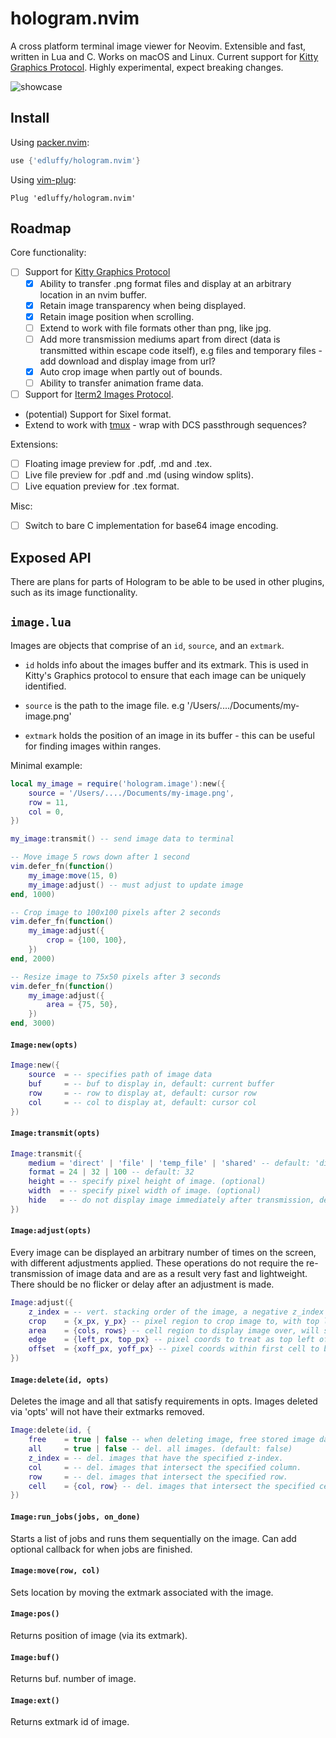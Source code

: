# hologram.nvim
A cross platform terminal image viewer for Neovim. Extensible and fast, written in Lua and C. Works on macOS and Linux. Current support for
[Kitty Graphics Protocol](https://sw.kovidgoyal.net/kitty/graphics-protocol.html). Highly experimental, expect breaking changes.

![showcase](https://user-images.githubusercontent.com/28115337/115054101-c0848680-9ed7-11eb-9980-a3bc2d691fc2.gif)

## Install
Using [packer.nvim](https://github.com/wbthomason/packer.nvim):
```lua
use {'edluffy/hologram.nvim'}
```
Using [vim-plug](https://github.com/junegunn/vim-plug):
```vimscript
Plug 'edluffy/hologram.nvim'
```
## Roadmap
Core functionality:
- [ ] Support for [Kitty Graphics Protocol](https://sw.kovidgoyal.net/kitty/graphics-protocol.html)
    - [x] Ability to transfer .png format files and display at an arbitrary location in an nvim buffer.
    - [x] Retain image transparency when being displayed.
    - [x] Retain image position when scrolling.
    - [ ] Extend to work with file formats other than png, like jpg.
    - [ ] Add more transmission mediums apart from direct (data is transmitted within escape code itself), e.g files and temporary files - add download and display image from url?
    - [x] Auto crop image when partly out of bounds.
    - [ ] Ability to transfer animation frame data.
- [ ] Support for [Iterm2 Images Protocol](https://iterm2.com/documentation-images.html#:~:text=Inline%20Images%20Protocol-,Inline%20Images%20Protocol,8%2Dbit%2Dclean%20environment).
- (potential) Support for Sixel format.
- Extend to work with [tmux](https://github.com/tmux/tmux/wiki) - wrap with DCS passthrough sequences?

Extensions:
- [ ] Floating image preview for .pdf, .md and .tex.
- [ ] Live file preview for .pdf and .md (using window splits).
- [ ] Live equation preview for .tex format.

Misc:
- [ ] Switch to bare C implementation for base64 image encoding.

## Exposed API
There are plans for parts of Hologram to be able to be used in other plugins, such as its image functionality.

## `image.lua`
Images are objects that comprise of an `id`, `source`, and an `extmark`.

- `id` holds info about the images buffer and its extmark. This is used in Kitty's Graphics protocol to ensure that each image can be uniquely identified.

- `source` is the path to the image file. e.g '/Users/..../Documents/my-image.png'

- `extmark` holds the position of an image in its buffer - this can be useful for finding images within ranges.

Minimal example:

```lua
local my_image = require('hologram.image'):new({
    source = '/Users/..../Documents/my-image.png',
    row = 11,
    col = 0,
})

my_image:transmit() -- send image data to terminal

-- Move image 5 rows down after 1 second
vim.defer_fn(function()
    my_image:move(15, 0)
    my_image:adjust() -- must adjust to update image
end, 1000)

-- Crop image to 100x100 pixels after 2 seconds
vim.defer_fn(function()
    my_image:adjust({
        crop = {100, 100},
    })
end, 2000)

-- Resize image to 75x50 pixels after 3 seconds
vim.defer_fn(function()
    my_image:adjust({
        area = {75, 50},
    })
end, 3000)
```

#### `Image:new(opts)`
```lua
Image:new({
    source  = -- specifies path of image data
    buf     = -- buf to display in, default: current buffer
    row     = -- row to display at, default: cursor row
    col     = -- col to display at, default: cursor col
})
```

#### `Image:transmit(opts)`
```lua
Image:transmit({
    medium = 'direct' | 'file' | 'temp_file' | 'shared' -- default: 'direct'
    format = 24 | 32 | 100 -- default: 32
    height = -- specify pixel height of image. (optional)
    width  = -- specify pixel width of image. (optional)
    hide   = -- do not display image immediately after transmission, default: false
})
```

#### `Image:adjust(opts)`
Every image can be displayed an arbitrary number of times on the screen, with different adjustments applied. 
These operations do not require the re-transmission of image data and are as a result very fast and lightweight.
There should be no flicker or delay after an adjustment is made.

```lua
Image:adjust({
    z_index = -- vert. stacking order of the image, a negative z_index will draw below text. (default: 0).
    crop    = {x_px, y_px} -- pixel region to crop image to, with top left anchored. (optional)
    area    = {cols, rows} -- cell region to display image over, will stretch/squash if necessary. (optional)
    edge    = {left_px, top_px} -- pixel coords to treat as top left of image. will cause crash if edge > img size. (optional)
    offset  = {xoff_px, yoff_px} -- pixel coords within first cell to begin displaying image, must be smaller than cell size. (optional)
})
```
#### `Image:delete(id, opts)`

Deletes the image and all that satisfy requirements in opts. Images deleted via 'opts' will not have their extmarks removed.

```lua
Image:delete(id, {
    free    = true | false -- when deleting image, free stored image data and also extmark of image. (default: false)
    all     = true | false -- del. all images. (default: false)
    z_index = -- del. images that have the specified z-index.
    col     = -- del. images that intersect the specified column.
    row     = -- del. images that intersect the specified row.
    cell    = {col, row} -- del. images that intersect the specified cell
})
```
#### `Image:run_jobs(jobs, on_done)`
Starts a list of jobs and runs them sequentially on the image. Can add optional callback for when jobs are finished.

#### `Image:move(row, col)`
Sets location by moving the extmark associated with the image.

#### `Image:pos()`
Returns position of image (via its extmark).

#### `Image:buf()`
Returns buf. number of image.

#### `Image:ext()`
Returns extmark id of image.
